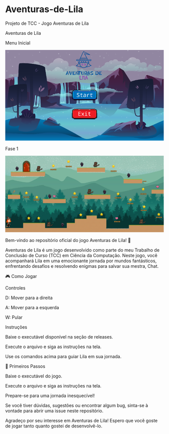# Aventuras-de-Lila
Projeto de TCC - Jogo Aventuras de Lila

Aventuras de Lila

Menu Inicial

![Menu Inicial](https://github.com/NicoleMelo15/Aventuras-de-Lila/blob/main/menu_inicial.png)

Fase 1

![Fase 1](https://github.com/NicoleMelo15/Aventuras-de-Lila/blob/main/fase_1.png)

Bem-vindo ao repositório oficial do jogo Aventuras de Lila! 🌟

Aventuras de Lila é um jogo desenvolvido como parte do meu Trabalho de Conclusão de Curso (TCC) em Ciência da Computação. Neste jogo, você acompanhará Lila em uma emocionante jornada por mundos fantásticos, enfrentando desafios e resolvendo enigmas para salvar sua mestra, Chat.

🎮 Como Jogar

Controles

D: Mover para a direita

A: Mover para a esquerda

W: Pular


Instruções

Baixe o executável disponível na seção de releases.

Execute o arquivo e siga as instruções na tela.

Use os comandos acima para guiar Lila em sua jornada.


🚀 Primeiros Passos

Baixe o executável do jogo.

Execute o arquivo e siga as instruções na tela.

Prepare-se para uma jornada inesquecível!

Se você tiver dúvidas, sugestões ou encontrar algum bug, sinta-se à vontade para abrir uma issue neste repositório.


Agradeço por seu interesse em Aventuras de Lila! Espero que você goste de jogar tanto quanto gostei de desenvolvê-lo.
